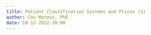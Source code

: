```yaml
---
title: Patient Classification Systems and Prices (1)
author: Céu Mateus, PhD
date: 10-12-2022-10:00
---
```


